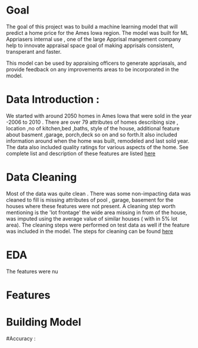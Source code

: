 # Goal

The goal of this project was to build a machine learning model that will predict a home price for the Ames Iowa region.
The model was built for ML Appriasers internal use , one of the large Apprisal mangement company help to innovate
appraisal space goal of making apprisals consistent, transperant and faster.

This model can be used by appraising officers to generate appriasals, and provide feedback on any improvements areas 
to be incorporated in the model.

# Data Introduction :
We started with around 2050 homes in Ames Iowa that were sold in the year -2006 to 2010 . There are over 79 attributes
of homes describing size , location ,no of kitchen,bed ,baths, style of the house, additional feature about basment ,garage,
porch,deck so on and so forth.It also included information around when the home was built, remodeled and last sold year.
The data also included quality ratings for various aspects of the home.
See complete list and  description of these features are listed [here](http://jse.amstat.org/v19n3/decock/DataDocumentation.txt)

# Data Cleaning
Most of the  data was quite clean . There was some non-impacting data was cleaned to fill is missing attributes of
pool , garage, basement for the houses where these features were not present.
A cleaning step worth mentioning is the 'lot frontage' the wide area missing  in from of the house, was imputed using the
average value of similar houses ( with in 5% lot area).
The cleaning steps were performed on test data as well if the feature was included in the model.
The steps for cleaning can be found [here](https://git.generalassemb.ly/mzavar/project_2/blob/master/code/01%20-%20Cleaning.ipynb)
 
# EDA
The features were nu

# Features

# Building Model

#Accuracy :



